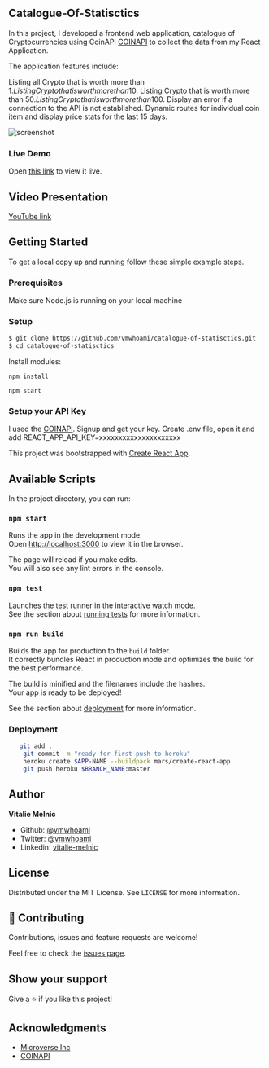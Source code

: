 ## Catalogue-Of-Statisctics

In this project, I developed a frontend web application, catalogue of Cryptocurrencies using CoinAPI  [COINAPI](https://www.coinapi.io/) 
to collect the data from my React Application.

The application features include:

Listing all Crypto that is worth more than 1$.
Listing Crypto that is worth more than 10$.
Listing Crypto that is worth more than 50$.
Listing Crypto that is worth more than 100$.
Display an error if a connection to the API is not established.
Dynamic routes for individual coin item and display price stats for the last 15 days.


![screenshot](./catalogue-of-statistics.gif)

### Live Demo

Open [this link](https://catalogue-of-statisctics.netlify.app/) to view it live.


## Video Presentation

[YouTube link](https://youtu.be/jjUJHzfOuIA)

## Getting Started

To get a local copy up and running follow these simple example steps.

### Prerequisites

Make sure Node.js is running on your local machine

### Setup

```bash
$ git clone https://github.com/vmwhoami/catalogue-of-statisctics.git
$ cd catalogue-of-statisctics
```

Install modules:

```
npm install
```
```
npm start
```

### Setup your API Key

I used the  [COINAPI](https://www.coinapi.io/). Signup and get your key.
Create .env file, open it and add REACT_APP_API_KEY=xxxxxxxxxxxxxxxxxxxxx

This project was bootstrapped with [Create React App](https://github.com/facebook/create-react-app).


## Available Scripts

In the project directory, you can run:

### `npm start`

Runs the app in the development mode.\
Open [http://localhost:3000](http://localhost:3000) to view it in the browser.

The page will reload if you make edits.\
You will also see any lint errors in the console.

### `npm test`

Launches the test runner in the interactive watch mode.\
See the section about [running tests](https://facebook.github.io/create-react-app/docs/running-tests) for more information.

### `npm run build`

Builds the app for production to the `build` folder.\
It correctly bundles React in production mode and optimizes the build for the best performance.

The build is minified and the filenames include the hashes.\
Your app is ready to be deployed!

See the section about [deployment](https://facebook.github.io/create-react-app/docs/deployment) for more information.

### Deployment
```bash
   git add .
    git commit -m "ready for first push to heroku"  
    heroku create $APP-NAME --buildpack mars/create-react-app
    git push heroku $BRANCH_NAME:master
```

## Author

**Vitalie Melnic**

- Github: [@vmwhoami](https://github.com/vmwhoami/)
- Twitter: [@vmwhoami](https://twitter.com/vmwhoami)
- Linkedin: [vitalie-melnic](https://www.linkedin.com/in/vitalie-melnic/)
 

## License

Distributed under the MIT License. See `LICENSE` for more information.

## 🤝 Contributing

Contributions, issues and feature requests are welcome!

Feel free to check the [issues page](https://github.com/vmwhoami/catalogue-of-statisctics/issues).

## Show your support

Give a ⭐️ if you like this project!

## Acknowledgments
 - [Microverse Inc](https://www.microverse.org/)
 - [COINAPI](https://www.coinapi.io/)